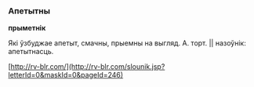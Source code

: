 ### Апетытны
**прыметнік**

Які ўзбуджае апетыт, смачны, прыемны на выгляд. А. торт. || назоўнік: апетытнасць.

<a rel="author">[http://rv-blr.com/](http://rv-blr.com/slounik.jsp?letterId=0&maskId=0&pageId=246)</a>
